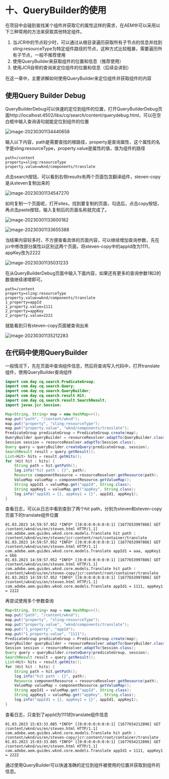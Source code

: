 # 十、QueryBuilder的使用

在项目中会碰到查找某个组件并获取它的属性这样的需求，在AEM中可以采用以下三种常用的方法来获取其他特定组件。

1. 当JCR中的节点较少时，可以通过从根目录遍历获取所有子节点的信息并找到sling:resourceType为特定组件路径的节点，这种方式比较粗暴，需要遍历所有子节点，一般不推荐使用
2. 使用QueryBuilder来获取组件的位置和信息（推荐使用）
3. 使用JCR自带的查询来定位组件的位置和信息（后续会讲到）

在这一章中，主要讲解如何使用QueryBuilder来定位组件并获取组件的内容

## 使用Query Builder Debug

QueryBuilderDebug可以快速的定位到组件的位置，打开QueryBuilderDebug页面http://localhost:4502/libs/cq/search/content/querydebug.html，可以在空白框中输入查询语句就能定位到组件的位置

![image-20230301134440658](./assets/image-20230301134440658.png)

输入以下内容，path是需要查找的根路径，property是查询属性，这个属性的名字是sling:resourceType，property.value是属性的值，值为组件的路径

```
path=/content
property=sling:resourceType
property.value=wknd/components/translate
```

点击search按钮，可以看到右侧results有两个页面包含翻译组件，steven-copy是从steven复制出来的

![image-20230301134547270](./assets/image-20230301134547270.png)

如何复制一个页面呢，打开sites，找到要复制的页面，勾选后，点击copy按钮，再点击paste按钮，输入复制后的页面名称就完成了。

![image-20230301133600182](./assets/image-20230301133600182.png)

![image-20230301133655388](./assets/image-20230301133655388.png)

当结果内容较多时，不方便查看具体的页面内容，可以继续增加查询参数，先在jcr中修改部分属性以区别这两个页面，将steven-copy中的appId改为1111，appKey改为2222

![image-20230301135031233](./assets/image-20230301135031233.png)

在从QueryBuilderDebug页面中输入下面内容，如果还有更多的查询参数1和2的数值继续递增即可。

```
path=/content
property=sling:resourceType
property.value=wknd/components/translate
1_property=appId
1_property.value=1111
2_property=appKey
2_property.value=2222
```

就能看到只有steven-copy页面被查询出来

![image-20230301135212283](./assets/image-20230301135212283.png)

## 在代码中使用QueryBuilder

一般情况下，先在页面中查询组件信息，然后将查询写入代码中，打开translate组件，使用QueryBuilder查询组件

```java
import com.day.cq.search.PredicateGroup;
import com.day.cq.search.Query;
import com.day.cq.search.QueryBuilder;
import com.day.cq.search.result.Hit;
import com.day.cq.search.result.SearchResult;
import javax.jcr.Session;
```

```java
Map<String, String> map = new HashMap<>();
map.put("path", "/content/wknd");
map.put("property", "sling:resourceType");
map.put("property.value", "wknd/components/translate");
PredicateGroup predicateGroup = PredicateGroup.create(map);
QueryBuilder queryBuilder = resourceResolver.adaptTo(QueryBuilder.class);
Session session = resourceResolver.adaptTo(Session.class);
Query query = queryBuilder.createQuery(predicateGroup, session);
SearchResult result = query.getResult();
List<Hit> hits = result.getHits();
for (Hit hit : hits) {
    String path = hit.getPath();
    log.info("hit path : {}", path);
    Resource componentResource = resourceResolver.getResource(path);
    ValueMap valueMap = componentResource.getValueMap();
    String appId1 = valueMap.get("appId", String.class);
    String appKey1 = valueMap.get("appKey", String.class);
    log.info("appId1 = {}, appKey1 = {}", appId1, appKey1);
}
```

查看日志，可以从日志中看到查到了两个hit path，分别为steven和steven-copy页面下的translate组件位置

```shell
01.03.2023 14:59:57.952 *INFO* [[0:0:0:0:0:0:0:1] [1677653997886] GET /content/wknd/us/en/steven.html HTTP/1.1] com.adobe.aem.guides.wknd.core.models.Translate hit path : /content/wknd/us/en/steven/jcr:content/root/container/translate
01.03.2023 14:59:57.952 *INFO* [[0:0:0:0:0:0:0:1] [1677653997886] GET /content/wknd/us/en/steven.html HTTP/1.1] com.adobe.aem.guides.wknd.core.models.Translate appId1 = aaa, appKey1 = bbb
01.03.2023 14:59:57.952 *INFO* [[0:0:0:0:0:0:0:1] [1677653997886] GET /content/wknd/us/en/steven.html HTTP/1.1] com.adobe.aem.guides.wknd.core.models.Translate hit path : /content/wknd/us/en/steven-copy/jcr:content/root/container/translate
01.03.2023 14:59:57.952 *INFO* [[0:0:0:0:0:0:0:1] [1677653997886] GET /content/wknd/us/en/steven.html HTTP/1.1] com.adobe.aem.guides.wknd.core.models.Translate appId1 = 1111, appKey1 = 2222
```

再尝试使用多个参数查询

```java
Map<String, String> map = new HashMap<>();
map.put("path", "/content/wknd");
map.put("property", "sling:resourceType");
map.put("property.value", "wknd/components/translate");
map.put("1_property", "appId");
map.put("1_property.value", "1111");
PredicateGroup predicateGroup = PredicateGroup.create(map);
QueryBuilder queryBuilder = resourceResolver.adaptTo(QueryBuilder.class);
Session session = resourceResolver.adaptTo(Session.class);
Query query = queryBuilder.createQuery(predicateGroup, session);
SearchResult result = query.getResult();
List<Hit> hits = result.getHits();
for (Hit hit : hits) {
    String path = hit.getPath();
    log.info("hit path : {}", path);
    Resource componentResource = resourceResolver.getResource(path);
    ValueMap valueMap = componentResource.getValueMap();
    String appId1 = valueMap.get("appId", String.class);
    String appKey1 = valueMap.get("appKey", String.class);
    log.info("appId1 = {}, appKey1 = {}", appId1, appKey1);
}
```

查看日志，只查到了appId为1111的translate组件信息

```shell
01.03.2023 15:03:33.085 *INFO* [[0:0:0:0:0:0:0:1] [1677654212896] GET /content/wknd/us/en/steven.html HTTP/1.1] com.adobe.aem.guides.wknd.core.models.Translate hit path : /content/wknd/us/en/steven-copy/jcr:content/root/container/translate
01.03.2023 15:03:33.085 *INFO* [[0:0:0:0:0:0:0:1] [1677654212896] GET /content/wknd/us/en/steven.html HTTP/1.1] com.adobe.aem.guides.wknd.core.models.Translate appId1 = 1111, appKey1 = 2222
```

通过使用QueryBuilder可以快速准确的定位到组件被使用的位置并获取到组件的信息。